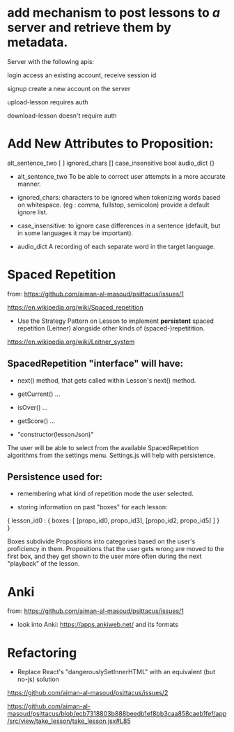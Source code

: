 # add mechanism to post lessons to *a* server and retrieve them by metadata.

Server with the following apis:

login
access an existing account, receive session id

signup
create a new account on the server

upload-lesson
requires auth

download-lesson
doesn't require auth


# Add New Attributes to Proposition:

alt_sentence_two [ ]
ignored_chars []
case_insensitive bool
audio_dict {}

* alt_sentence_two
To be able to correct user attempts in a more accurate manner.

* ignored_chars:
characters to be ignored when tokenizing words based on whitespace. (eg : comma, fullstop, semicolon)
provide a default ignore list.

* case_insensitive: to ignore case differences in a sentence (default, but in some languages it may be important).

* audio_dict
A recording of each separate word in the target language.


# Spaced Repetition

from: https://github.com/aiman-al-masoud/psittacus/issues/1

https://en.wikipedia.org/wiki/Spaced_repetition

* Use the Strategy Pattern on Lesson to implement **persistent**  spaced repetition (Leitner) alongside other kinds of (spaced-)repetitition.

https://en.wikipedia.org/wiki/Leitner_system


## SpacedRepetition "interface" will have:

* next() method, that gets called within Lesson's next() method. 

* getCurrent() ...

* isOver()  ...

* getScore() ...

* "constructor(lessonJson)"

The user will be able to select from the available SpacedRepetition algorithms from the settings menu. Settings.js will help with persistence.

## Persistence used for:

* remembering what kind of repetition mode the user selected.

* storing information on past "boxes" for each lesson:

{
lesson_id0 : {
    boxes: [ [propo_id0, propo_id3], [propo_id2, propo_id5]  ]
}  
}

Boxes subdivide Propositions into categories based on the user's proficiency in them. Propositions that the user gets wrong are moved to the first box, and they get shown to the user more often during the next "playback" of the lesson. 




# Anki

from: https://github.com/aiman-al-masoud/psittacus/issues/1

* look into Anki: https://apps.ankiweb.net/ and its formats

# Refactoring

* Replace React's "dangerouslySetInnerHTML" with an equivalent (but no-js) solution

https://github.com/aiman-al-masoud/psittacus/issues/2

https://github.com/aiman-al-masoud/psittacus/blob/ecb7318803b888beedb1ef8bb3caa858caeb1fef/app/src/view/take_lesson/take_lesson.jsx#L85
